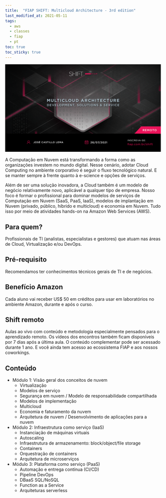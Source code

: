 ```yaml
---
title:  "FIAP SHIFT: Multicloud Architecture - 3rd edition"
last_modified_at: 2021-05-11
tags:
  - aws
  - classes
  - fiap
  - pt
toc: true
toc_sticky: true
---
```


[![](/assets/images/posts/2021-05-11-shift-multicloud-3.png)](https://www.fiap.com.br/shift/curso/tecnologia/multicloud-architecture-development-solutions-service-online)

A Computação em Nuvem está transformando a forma como as organizações investem no mundo digital. Nesse cenário, adotar Cloud Computing no ambiente corporativo é seguir o fluxo tecnológico natural. E se manter sempre à frente quanto à e-science e opções de serviços.

Além de ser uma solução inovadora, a Cloud também é um modelo de negócio relativamente novo, aplicável a qualquer tipo de empresa. Nosso foco é formar o profissional para dominar modelos de serviços de Computação em Nuvem (SaaS, PaaS, IaaS), modelos de implantação em Nuvem (privado, público, híbrido e multicloud) e economia em Nuvem. Tudo isso por meio de atividades hands-on na Amazon Web Services (AWS).

## Para quem?
Profissionais de TI (analistas, especialistas e gestores) que atuam nas áreas de Cloud, Virtualização e/ou DevOps.

## Pré-requisito
Recomendamos ter conhecimentos técnicos gerais de TI e de negócios.

## Benefício Amazon

Cada aluno vai receber US$ 50 em créditos para usar em laboratórios no ambiente Amazon, durante e após o curso.

## Shift remoto
Aulas ao vivo com conteúdo e metodologia especialmente pensados para o aprendizado remoto. Os vídeos dos encontros também ficam disponíveis por 7 dias após a última aula. O conteúdo complementar pode ser acessado durante 1 ano. E você ainda tem acesso ao ecossistema FIAP e aos nossos coworkings.

## Conteúdo

 - Módulo 1: Visão geral dos conceitos de nuvem
    * Virtualização
    * Modelos de serviço
    * Segurança em nuvem / Modelo de responsabilidade compartilhada
    * Modelos de implementação
    * Multicloud
    * Economia e faturamento da nuvem
    * Arquitetura de nuvem / Desenvolvimento de aplicações para a nuvem
 - Módulo 2: Infraestrutura como serviço  (IaaS)
    * Instanciação de máquinas virtuais
    * Autoscaling
    * Infraestrutura de armazenamento: block/object/file storage
    * Containers
    * Orquestração de containers
    * Arquitetura de microserviços
 - Módulo 3: Plataforma como serviço (PaaS)
    * Automação e entrega contínua (CI/CD)
    * Pipeline DevOps
    * DBaaS SQL/NoSQL
    * Function as a Service
    * Arquiteturas serverless